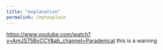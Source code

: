 ```yaml
---
title: "explanation"
permalink: /nptexplain
---
```

https://www.youtube.com/watch?v=AmJS75BvCCY&ab_channel=Paradenical
this is a warning
